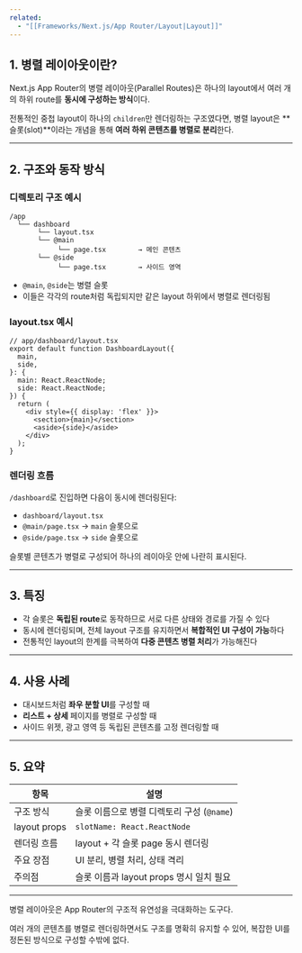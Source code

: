 ```yaml
---
related:
  - "[[Frameworks/Next.js/App Router/Layout|Layout]]"
---
```

## 1. 병렬 레이아웃이란?

Next.js App Router의 병렬 레이아웃(Parallel Routes)은 하나의 layout에서 여러 개의 하위 route를 **동시에 구성하는 방식**이다.

전통적인 중첩 layout이 하나의 `children`만 렌더링하는 구조였다면, 병렬 layout은 **슬롯(slot)**이라는 개념을 통해 **여러 하위 콘텐츠를 병렬로 분리**한다.

---

## 2. 구조와 동작 방식

### 디렉토리 구조 예시

```
/app
  └── dashboard
       └── layout.tsx
       └── @main
            └── page.tsx        → 메인 콘텐츠
       └── @side
            └── page.tsx        → 사이드 영역

```

- `@main`, `@side`는 병렬 슬롯
- 이들은 각각의 route처럼 독립되지만 같은 layout 하위에서 병렬로 렌더링됨

### layout.tsx 예시

```tsx
// app/dashboard/layout.tsx
export default function DashboardLayout({
  main,
  side,
}: {
  main: React.ReactNode;
  side: React.ReactNode;
}) {
  return (
    <div style={{ display: 'flex' }}>
      <section>{main}</section>
      <aside>{side}</aside>
    </div>
  );
}

```

### 렌더링 흐름

`/dashboard`로 진입하면 다음이 동시에 렌더링된다:

- `dashboard/layout.tsx`
- `@main/page.tsx` → `main` 슬롯으로
- `@side/page.tsx` → `side` 슬롯으로

슬롯별 콘텐츠가 병렬로 구성되어 하나의 레이아웃 안에 나란히 표시된다.

---

## 3. 특징

- 각 슬롯은 **독립된 route**로 동작하므로 서로 다른 상태와 경로를 가질 수 있다
- 동시에 렌더링되며, 전체 layout 구조를 유지하면서 **복합적인 UI 구성이 가능**하다
- 전통적인 layout의 한계를 극복하여 **다중 콘텐츠 병렬 처리**가 가능해진다

---

## 4. 사용 사례

- 대시보드처럼 **좌우 분할 UI**를 구성할 때
- **리스트 + 상세** 페이지를 병렬로 구성할 때
- 사이드 위젯, 광고 영역 등 독립된 콘텐츠를 고정 렌더링할 때

---

## 5. 요약

|항목|설명|
|---|---|
|구조 방식|슬롯 이름으로 병렬 디렉토리 구성 (`@name`)|
|layout props|`slotName: React.ReactNode`|
|렌더링 흐름|layout + 각 슬롯 page 동시 렌더링|
|주요 장점|UI 분리, 병렬 처리, 상태 격리|
|주의점|슬롯 이름과 layout props 명시 일치 필요|

---

병렬 레이아웃은 App Router의 구조적 유연성을 극대화하는 도구다.

여러 개의 콘텐츠를 병렬로 렌더링하면서도 구조를 명확히 유지할 수 있어, 복잡한 UI를 정돈된 방식으로 구성할 수밖에 없다.